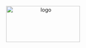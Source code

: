 <div align="center">
  <img src="[https://res.cloudinary.com/donqbxlnc/image/upload/v1649318431/Fashify_Transparent_pr_2_qco1nk.png](https://www.google.com/url?sa=i&url=https%3A%2F%2Fcreazilla.com%2Fnodes%2F3243230-phoenix-framework-icon&psig=AOvVaw2DLGllykdZiJvKqPoqH1Wq&ust=1686054843709000&source=images&cd=vfe&ved=0CBEQjRxqFwoTCPjVpvSRrP8CFQAAAAAdAAAAABAE)" height="100" width="200" alt="logo"/>

